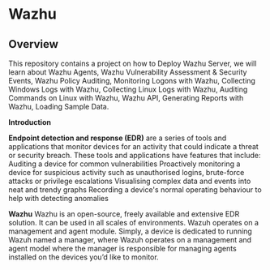 # Wazhu

## Overview

This repository contains a project on how to Deploy Wazhu Server, we will learn about Wazhu Agents, Wazhu Vulnerability Assessment & Security Events, Wazhu Policy Auditing, Monitoring Logons with Wazhu, Collecting Windows Logs with Wazhu, Collecting Linux Logs with Wazhu, Auditing Commands on Linux with Wazhu, Wazhu API, Generating Reports with Wazhu, Loading Sample Data.

**Introduction**

**Endpoint detection and response (EDR)** are a series of tools and applications that monitor devices for an activity that could indicate a threat or security breach. 
These tools and applications have features that include:
Auditing a device for common vulnerabilities
Proactively monitoring a device for suspicious activity such as unauthorised logins, brute-force attacks or privilege escalations
Visualising complex data and events into neat and trendy graphs
Recording a device's normal operating behaviour to help with detecting anomalies

**Wazhu**
Wazhu is an open-source, freely available and extensive EDR solution. It can be used in all scales of environments. Wazuh operates on a management and agent module. Simply, a device is dedicated to running Wazuh named a manager, where Wazuh operates on a management and agent model where the manager is responsible for managing agents installed on the devices you’d like to monitor.
